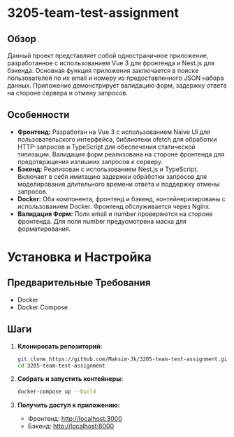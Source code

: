 # 3205-team-test-assignment

## Обзор

Данный проект представляет собой одностраничное приложение, разработанное с использованием Vue 3 для фронтенда и Nest.js для бэкенда. Основная функция приложения заключается в поиске пользователей по их email и номеру из предоставленного JSON набора данных. Приложение демонстрирует валидацию форм, задержку ответа на стороне сервера и отмену запросов.

## Особенности

- **Фронтенд:** Разработан на Vue 3 с использованием Naive UI для пользовательского интерфейса, библиотеки ofetch для обработки HTTP-запросов и TypeScript для обеспечения статической типизации. Валидация форм реализована на стороне фронтенда для предотвращения излишних запросов к серверу.
- **Бэкенд:** Реализован с использованием Nest.js и TypeScript. Включает в себя имитацию задержки обработки запросов для моделирования длительного времени ответа и поддержку отмены запросов.
- **Docker:** Оба компонента, фронтенд и бэкенд, контейнеризированы с использованием Docker. Фронтенд обслуживается через Nginx.
- **Валидация Форм:** Поля email и number проверяются на стороне фронтенда. Для поля number предусмотрена маска для форматирования.

# Установка и Настройка

## Предварительные Требования

- Docker
- Docker Compose

## Шаги

1. **Клонировать репозиторий:**
    ```sh
    git clone https://github.com/Maksim-Jk/3205-team-test-assignment.git
    cd 3205-team-test-assignment
    ```

2. **Собрать и запустить контейнеры:**
    ```sh
    docker-compose up --build
    ```

3. **Получить доступ к приложению:**
    - Фронтенд: [http://localhost:3000](http://localhost:3000)
    - Бэкенд: [http://localhost:8000](http://localhost:8000)

